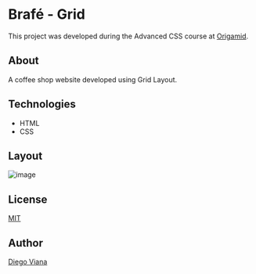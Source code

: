 # Brafé - Grid
 
This project was developed during the Advanced CSS course at [Origamid](https://www.origamid.com/curso/css-avancado-posicionamento/).

## About

A coffee shop website developed using Grid Layout.

## Technologies

- HTML
- CSS

## Layout

![image](https://user-images.githubusercontent.com/92064022/167315954-0f9123fc-da9a-4af4-b850-e6090cff9778.png)

## License

[MIT](https://github.com/diegovianaf/orig-brafe-2-grid/blob/main/LICENSE)

## Author

[Diego Viana](https://github.com/diegovianaf)
